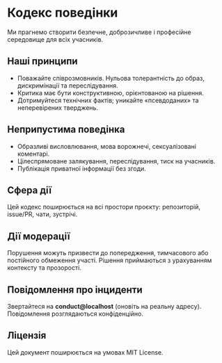 # Кодекс поведінки

Ми прагнемо створити безпечне, доброзичливе і професійне середовище для всіх учасників.

## Наші принципи
- Поважайте співрозмовників. Нульова толерантність до образ, дискримінації та переслідування.
- Критика має бути конструктивною, орієнтованою на рішення.
- Дотримуйтеся технічних фактів; уникайте «псевдоданих» та неперевірених тверджень.

## Неприпустима поведінка
- Образливі висловлювання, мова ворожнечі, сексуалізовані коментарі.
- Цілеспрямоване залякування, переслідування, тиск на учасників.
- Публікація приватної інформації без згоди.

## Сфера дії
Цей кодекс поширюється на всі простори проєкту: репозиторій, issue/PR, чати, зустрічі.

## Дії модерації
Порушення можуть призвести до попередження, тимчасового або постійного обмеження участі. Рішення приймаються з урахуванням контексту та прозорості.

## Повідомлення про інциденти
Звертайтеся на **conduct@localhost** (оновіть на реальну адресу). Повідомлення розглядаються конфіденційно.

## Ліцензія
Цей документ поширюється на умовах MIT License.
